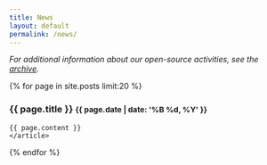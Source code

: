 ```yaml
---
title: News
layout: default
permalink: /news/
---
```


 *For additional information about our open-source activities, see the [archive](https://software.llnl.gov/news/archive/).*

  {% for page in site.posts limit:20 %} 
  <article>
    <h3>
      {{ page.title }}
      <small class="pull-right">{{ page.date | date: '%B %d, %Y' }}</small>
    </h3>

    {{ page.content }}
    </article>
  {% endfor %}
